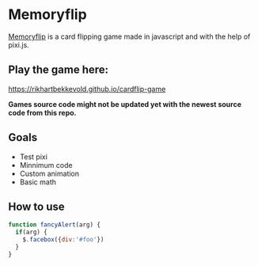 # Memoryflip

[Memoryflip](http://www.pixijs.com/) is a card flipping game made in javascript and with the
help of pixi.js.

## Play the game here: ##
https://rikhartbekkevold.github.io/cardflip-game

__Games source code might not be updated yet with the newest source code from this repo.__



## Goals ##

 * Test pixi
 * Minnimum code
 * Custom animation
 * Basic math


## How to use ##

 ```javascript
 function fancyAlert(arg) {
   if(arg) {
     $.facebox({div:'#foo'})
   }
 }
 ```
